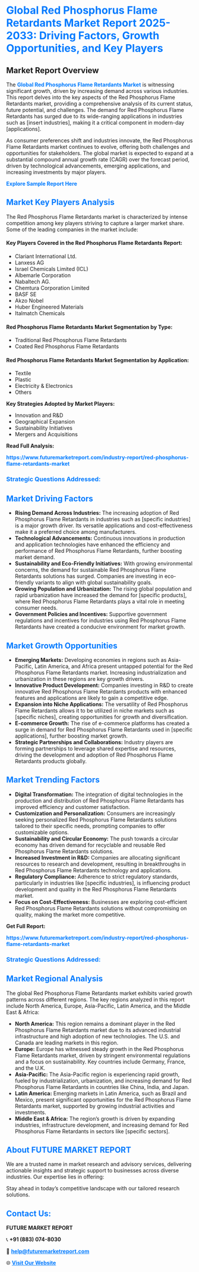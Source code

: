 <h1 style="color: #007BFF;">Global Red Phosphorus Flame Retardants Market Report 2025-2033: Driving Factors, Growth Opportunities, and Key Players</h1>

<section id="overview">
<h2>Market Report Overview</h2>
<p>The <a href="https://www.futuremarketreport.com/industry-report/red-phosphorus-flame-retardants-market" style="color: #007BFF; text-decoration: none;"><strong>Global Red Phosphorus Flame Retardants Market</strong></a> is witnessing significant growth, driven by increasing demand across various industries. This report delves into the key aspects of the Red Phosphorus Flame Retardants market, providing a comprehensive analysis of its current status, future potential, and challenges. The demand for Red Phosphorus Flame Retardants has surged due to its wide-ranging applications in industries such as [insert industries], making it a critical component in modern-day [applications].</p>
<p>As consumer preferences shift and industries innovate, the Red Phosphorus Flame Retardants market continues to evolve, offering both challenges and opportunities for stakeholders. The global market is expected to expand at a substantial compound annual growth rate (CAGR) over the forecast period, driven by technological advancements, emerging applications, and increasing investments by major players.</p>
</section>

<section id="overview">
<p><a href="https://www.futuremarketreport.com/request-sample/reportId=57590" style="color: #007BFF; text-decoration: none;"><strong>Explore Sample Report Here</strong></a></p>
</section>

<section id="key-players">
<h2 style="color: #007BFF;">Market Key Players Analysis</h2>
<p>The Red Phosphorus Flame Retardants market is characterized by intense competition among key players striving to capture a larger market share. Some of the leading companies in the market include:</p>
<h4>Key Players Covered in the Red Phosphorus Flame Retardants Report:</h4>
<ul><li>Clariant International Ltd.</li><li>Lanxess AG</li><li>Israel Chemicals Limited (ICL)</li><li>Albemarle Corporation</li><li>Nabaltech AG.</li><li>Chemtura Corporation Limited</li><li>BASF SE</li><li>Akzo Nobel</li><li>Huber Engineered Materials</li><li>Italmatch Chemicals</li></ul>
<h4>Red Phosphorus Flame Retardants Market Segmentation by Type:</h4>
<ul><li>Traditional Red Phosphorus Flame Retardants</li><li>Coated Red Phosphorus Flame Retardants</li></ul>

<h4>Red Phosphorus Flame Retardants Market Segmentation by Application:</h4>
<ul><li>Textile</li><li>Plastic</li><li>Electricity &amp; Electronics</li><li>Others</li></ul>
<p><strong>Key Strategies Adopted by Market Players:</strong></p>
<ul>
<li>Innovation and R&D</li>
<li>Geographical Expansion</li>
<li>Sustainability Initiatives</li>
<li>Mergers and Acquisitions</li>
</ul>
</section>

<section>
<p><strong>Read Full Analysis: </strong></p><a href="https://www.futuremarketreport.com/industry-report/red-phosphorus-flame-retardants-market" style="color: #007BFF; text-decoration: none;"><strong>https://www.futuremarketreport.com/industry-report/red-phosphorus-flame-retardants-market</strong></a>
<h3 style="color: #007BFF;">Strategic Questions Addressed:</h3>
</section>

<section id="driving-factors">
<h2 style="color: #007BFF;">Market Driving Factors</h2>
<ul>
<li><strong>Rising Demand Across Industries:</strong> The increasing adoption of Red Phosphorus Flame Retardants in industries such as [specific industries] is a major growth driver. Its versatile applications and cost-effectiveness make it a preferred choice among manufacturers.</li>
<li><strong>Technological Advancements:</strong> Continuous innovations in production and application technologies have enhanced the efficiency and performance of Red Phosphorus Flame Retardants, further boosting market demand.</li>
<li><strong>Sustainability and Eco-Friendly Initiatives:</strong> With growing environmental concerns, the demand for sustainable Red Phosphorus Flame Retardants solutions has surged. Companies are investing in eco-friendly variants to align with global sustainability goals.</li>
<li><strong>Growing Population and Urbanization:</strong> The rising global population and rapid urbanization have increased the demand for [specific products], where Red Phosphorus Flame Retardants plays a vital role in meeting consumer needs.</li>
<li><strong>Government Policies and Incentives:</strong> Supportive government regulations and incentives for industries using Red Phosphorus Flame Retardants have created a conducive environment for market growth.</li>
</ul>
</section>

<section id="growth-opportunities">
<h2 style="color: #007BFF;">Market Growth Opportunities</h2>
<ul>
<li><strong>Emerging Markets:</strong> Developing economies in regions such as Asia-Pacific, Latin America, and Africa present untapped potential for the Red Phosphorus Flame Retardants market. Increasing industrialization and urbanization in these regions are key growth drivers.</li>
<li><strong>Innovative Product Development:</strong> Companies investing in R&D to create innovative Red Phosphorus Flame Retardants products with enhanced features and applications are likely to gain a competitive edge.</li>
<li><strong>Expansion into Niche Applications:</strong> The versatility of Red Phosphorus Flame Retardants allows it to be utilized in niche markets such as [specific niches], creating opportunities for growth and diversification.</li>
<li><strong>E-commerce Growth:</strong> The rise of e-commerce platforms has created a surge in demand for Red Phosphorus Flame Retardants used in [specific applications], further boosting market growth.</li>
<li><strong>Strategic Partnerships and Collaborations:</strong> Industry players are forming partnerships to leverage shared expertise and resources, driving the development and adoption of Red Phosphorus Flame Retardants products globally.</li>
</ul>
</section>

<section id="trending-factors">
<h2 style="color: #007BFF;">Market Trending Factors</h2>
<ul>
<li><strong>Digital Transformation:</strong> The integration of digital technologies in the production and distribution of Red Phosphorus Flame Retardants has improved efficiency and customer satisfaction.</li>
<li><strong>Customization and Personalization:</strong> Consumers are increasingly seeking personalized Red Phosphorus Flame Retardants solutions tailored to their specific needs, prompting companies to offer customizable options.</li>
<li><strong>Sustainability and Circular Economy:</strong> The push towards a circular economy has driven demand for recyclable and reusable Red Phosphorus Flame Retardants solutions.</li>
<li><strong>Increased Investment in R&D:</strong> Companies are allocating significant resources to research and development, resulting in breakthroughs in Red Phosphorus Flame Retardants technology and applications.</li>
<li><strong>Regulatory Compliance:</strong> Adherence to strict regulatory standards, particularly in industries like [specific industries], is influencing product development and quality in the Red Phosphorus Flame Retardants market.</li>
<li><strong>Focus on Cost-Effectiveness:</strong> Businesses are exploring cost-efficient Red Phosphorus Flame Retardants solutions without compromising on quality, making the market more competitive.</li>
</ul>
</section>

<section>
<p><strong>Get Full Report: </strong></p><a href="https://www.futuremarketreport.com/industry-report/red-phosphorus-flame-retardants-market" style="color: #007BFF; text-decoration: none;"><strong>https://www.futuremarketreport.com/industry-report/red-phosphorus-flame-retardants-market</strong></a>
<h3 style="color: #007BFF;">Strategic Questions Addressed:</h3>
</section>


<section id="regional-analysis">
<h2 style="color: #007BFF;">Market Regional Analysis</h2>
<p>The global Red Phosphorus Flame Retardants market exhibits varied growth patterns across different regions. The key regions analyzed in this report include North America, Europe, Asia-Pacific, Latin America, and the Middle East & Africa:</p>
<ul>
<li><strong>North America:</strong> This region remains a dominant player in the Red Phosphorus Flame Retardants market due to its advanced industrial infrastructure and high adoption of new technologies. The U.S. and Canada are leading markets in this region.</li>
<li><strong>Europe:</strong> Europe has witnessed steady growth in the Red Phosphorus Flame Retardants market, driven by stringent environmental regulations and a focus on sustainability. Key countries include Germany, France, and the U.K.</li>
<li><strong>Asia-Pacific:</strong> The Asia-Pacific region is experiencing rapid growth, fueled by industrialization, urbanization, and increasing demand for Red Phosphorus Flame Retardants in countries like China, India, and Japan.</li>
<li><strong>Latin America:</strong> Emerging markets in Latin America, such as Brazil and Mexico, present significant opportunities for the Red Phosphorus Flame Retardants market, supported by growing industrial activities and investments.</li>
<li><strong>Middle East & Africa:</strong> The region’s growth is driven by expanding industries, infrastructure development, and increasing demand for Red Phosphorus Flame Retardants in sectors like [specific sectors].</li>
</ul>
</section>

<footer>
<h2 style="color: #007BFF;">About FUTURE MARKET REPORT</h2>
<p>We are a trusted name in market research and advisory services, delivering actionable insights and strategic support to businesses across diverse industries. Our expertise lies in offering:</p>

<p>Stay ahead in today’s competitive landscape with our tailored research solutions.</p>

<h2 style="color: #007BFF;">Contact Us:</h2>
<p><strong>FUTURE MARKET REPORT</strong></p>
<p>📞 <strong>+91 (883) 074-8030</strong></p>
<p>📧 <strong><a href="mailto:help@futuremarketreport.com" style="color: #007BFF;">help@futuremarketreport.com</a></strong></p>
<p>🌐 <strong><a href="https://www.futuremarketreport.com/" style="color: #007BFF;">Visit Our Website</a></strong></p>
</footer>